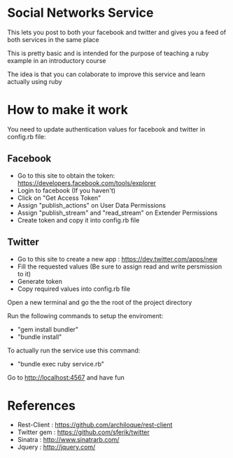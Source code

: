 # Social Networks Service

This lets you post to both your facebook and twitter and gives you a feed of both services in the same place

This is pretty basic and is intended for the purpose of teaching a ruby example in an introductory course

The idea is that you can colaborate to improve this service and learn actually using ruby

# How to make it work

You need to update authentication values for facebook and twitter in config.rb file:

## Facebook

* Go to this site to obtain the token:  https://developers.facebook.com/tools/explorer
* Login to facebook (If you haven't)
* Click on "Get Access Token"
* Assign "publish_actions" on User Data Permissions
* Assign "publish_stream" and "read_stream" on Extender Permissions
* Create token and copy it into config.rb file

## Twitter

* Go to this site to create a new app  : https://dev.twitter.com/apps/new
* Fill the requested values (Be sure to assign read and write persmission to it)
* Generate token
* Copy required values into config.rb file

Open a new terminal and go the the root of the project directory

Run the following commands to setup the enviroment:
* "gem install bundler"
* "bundle install"

To actually run the service use this command:

* "bundle exec ruby service.rb"

Go to [http://localhost:4567](http://localhost:4567) and have fun

# References

* Rest-Client : https://github.com/archiloque/rest-client
* Twitter gem : https://github.com/sferik/twitter
* Sinatra     : http://www.sinatrarb.com/
* Jquery      : http://jquery.com/
